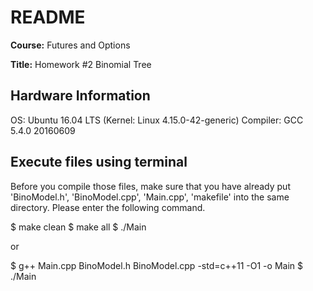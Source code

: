README
===

**Course:** Futures and Options

**Title:** Homework #2 Binomial Tree

## Hardware Information
OS: Ubuntu 16.04 LTS (Kernel: Linux 4.15.0-42-generic)
Compiler: GCC 5.4.0 20160609

## Execute files using terminal
Before you compile those files, make sure that you have already put 'BinoModel.h', 'BinoModel.cpp', 'Main.cpp', 'makefile' into the same directory. Please enter the following command.

$ make clean
$ make all
$ ./Main

or

$ g++ Main.cpp BinoModel.h BinoModel.cpp -std=c++11 -O1 -o Main
$ ./Main
